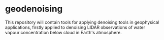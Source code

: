 # geodenoising

This repository will contain tools for applying denoising tools in geophysical
applications, firstly applied to denoising LIDAR observations of water vapour
concentration below cloud in Earth's atmosphere.
